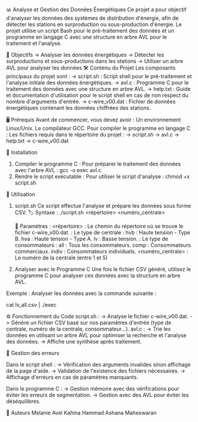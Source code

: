 📊 Analyse et Gestion des Données Énergétiques
Ce projet a pour objectif d'analyser les données des systèmes de distribution d'énergie, afin de détecter les stations en surproduction ou sous-production d'énergie. Le projet utilise un script Bash pour le pré-traitement des données et un programme en langage C avec une structure en arbre AVL pour le traitement et l'analyse.

🚀 Objectifs
  -> Analyser les données énergétiques
  -> Détecter les surproductions et sous-productions dans les stations
  -> Utiliser un arbre AVL pour analyser les données
🛠️ Contenu du Projet
Les composants principaux du projet sont :
  -> script.sh : Script shell pour le pré-traitement et l'analyse initiale des données énergétiques.
  -> avl.c : Programme C pour le traitement des données avec une structure en arbre AVL.
  -> help.txt : Guide et documentation d'utilisation pour le script shell en cas de non respect du nombre d'arguments d'entrée.
  -> c-wire_v00.dat : Fichier de données énergétiques contenant les données chiffrées des stations.
  

🖥️ Prérequis
Avant de commencer, vous devez avoir :
Un environnement Linux/Unix.
Le compilateur GCC. Pour compiler le programme en langage C :
Les fichiers requis dans le répertoire du projet :
    -> script.sh
    -> avl.c
    -> help.txt
    -> c-wire_v00.dat


📂 Installation
  1. Compiler le programme C :
Pour préparer le traitement des données avec l'arbre AVL :
gcc -o exec avl.c 
  2. Rendre le script exécutable :
Pour utiliser le script d'analyse :
chmod +x script.sh



🔧 Utilisation
1. script.sh
Ce script effectue l'analyse et prépare les données sous forme CSV.
     🏷️ Syntaxe :
./script.sh <répertoire> <type> <consommateur> <numéro_centrale>

     📜 Paramètres :
<répertoire> : Le chemin du répertoire où se trouve le fichier c-wire_v00.dat.
<type> : Le type de centrale :
        hvb : Haute tension - Type B.
        hva : Haute tension - Type A.
        lv : Basse tension.
<consommateur> : Le type de consommateurs :
        all : Tous les consommateurs.
        comp : Consommateurs commerciaux.
        indiv : Consommateurs individuels.
<numéro_centrale> : Le numéro de la centrale (entre 1 et 5)

2. Analyser avec le Programme C
Une fois le fichier CSV généré, utilisez le programme C pour analyser ces données avec la structure en arbre AVL.

  Exemple :
  Analyser les données avec la commande suivante :
  
  cat lv_all.csv | ./exec




⚙️ Fonctionnement du Code
script.sh :
-> Analyse le fichier c-wire_v00.dat.
-> Génère un fichier CSV basé sur nos paramètres d'entrée (type de centrale, numéro de la centrale, consommateur...).
avl.c :
-> Trie les données en utilisant un arbre AVL pour optimiser la recherche et l'analyse des données.
-> Affiche une synthèse après traitement.




🛑 Gestion des erreurs

Dans le script shell :
-> Vérification des arguments invalides sinon affichage de la page d'aide.
-> Validation de l'existence des fichiers nécessaires.
-> Affichage d'erreurs en cas de paramètres manquants.

Dans le programme C :
-> Gestion mémoire avec des vérifications pour éviter les erreurs de segmentation.
-> Gestion avec des AVL pour éviter les déséquilibres.



👥 Auteurs
Melanie Avel
Kahina Hammad
Ashana Maheswaran




